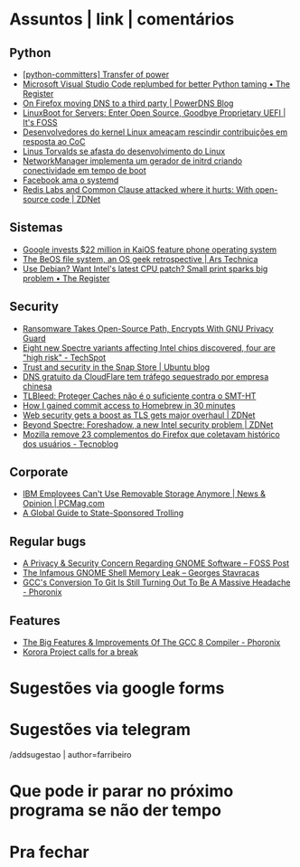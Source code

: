 Assuntos | link | comentários
=============================
Python
------
* [&#91;python-committers&#93; Transfer of power](https://www.mail-archive.com/python-committers@python.org/msg05628.html)
* [Microsoft Visual Studio Code replumbed for better Python taming • The Register    ](https://www.theregister.co.uk/2018/07/20/microsoft_visual_studio_code_python/)
* [On Firefox moving DNS to a third party | PowerDNS Blog](https://blog.powerdns.com/2018/09/04/on-firefox-moving-dns-to-a-third-party/)
* [LinuxBoot for Servers: Enter Open Source, Goodbye Proprietary UEFI | It's FOSS](https://itsfoss.com/linuxboot-uefi/)
* [Desenvolvedores do kernel Linux ameaçam rescindir contribuições em resposta ao CoC](http://eri.cx/68T)
* [Linus Torvalds se afasta do desenvolvimento do Linux](http://eri.cx/68O)
* [NetworkManager implementa um gerador de initrd criando conectividade em tempo de boot](http://eri.cx/68Q)
* [Facebook ama o systemd](http://eri.cx/692)
* [​Redis Labs and Common Clause attacked where it hurts: With open-source code | ZDNet](https://www.zdnet.com/article/redis-labs-and-common-clause-attacked-where-it-hurts-with-open-source-code/)

Sistemas
--------
* [Google invests $22 million in KaiOS feature phone operating system](https://www.androidpolice.com/2018/06/28/google-invests-22-million-kaios-feature-phone-operating-system/)
* [The BeOS file system, an OS geek retrospective | Ars Technica](http://arstechnica.com/open-source/news/2010/06/the-beos-filesystem.ars)
* [Use Debian? Want Intel's latest CPU patch? Small print sparks big problem • The Register](https://www.theregister.co.uk/2018/08/21/intel_cpu_patch_licence/)

Security
--------
* [Ransomware Takes Open-Source Path, Encrypts With GNU Privacy Guard](https://securingtomorrow.mcafee.com/mcafee-labs/ransomware-takes-open-source-path-encrypts-gnu-privacy-guard/)
* [Eight new Spectre variants affecting Intel chips discovered, four are "high risk" - TechSpot](https://www.techspot.com/news/74447-eight-new-spectre-variants-affecting-intel-chips-discovered.html)
* [Trust and security in the Snap Store | Ubuntu blog](https://blog.ubuntu.com/2018/05/15/trust-and-security-in-the-snap-store)
* [DNS gratuito da CloudFlare tem tráfego sequestrado por empresa chinesa](https://medium.com/@ayubio/dns-gratuito-da-cloudflare-tem-tr%C3%A1fego-sequestrado-por-empresa-chinesa-b0a4de05cdbc)
* [TLBleed: Proteger Caches não é o suficiente contra o SMT-HT](https://linux-br.org/81-tlbleed-proteger-caches-nao-e-o-suficiente-contra-o-smt-ht)
* [How I gained commit access to Homebrew in 30 minutes](https://medium.com/@vesirin/how-i-gained-commit-access-to-homebrew-in-30-minutes-2ae314df03ab)
* [Web security gets a boost as TLS gets major overhaul | ZDNet](http://flip.it/t_i0iy)
* [Beyond Spectre: Foreshadow, a new Intel security problem | ZDNet](http://flip.it/yU2XxV)
* [Mozilla remove 23 complementos do Firefox que coletavam histórico dos usuários - Tecnoblog](http://flip.it/56RYnO)

Corporate
---------
* [IBM Employees Can't Use Removable Storage Anymore | News & Opinion | PCMag.com](https://www.pcmag.com/news/361098/ibm-employees-cant-use-removable-storage-anymore)
* [A Global Guide to State-Sponsored Trolling](https://www.bloomberg.com/features/2018-government-sponsored-cyber-militia-cookbook/)

Regular bugs
------------
* [A Privacy & Security Concern Regarding GNOME Software – FOSS Post](https://fosspost.org/analytics/privacy-security-concern-regarding-gnome-software)
* [The Infamous GNOME Shell Memory Leak – Georges Stavracas](https://feaneron.com/2018/04/20/the-infamous-gnome-shell-memory-leak/)
* [GCC's Conversion To Git Is Still Turning Out To Be A Massive Headache - Phoronix](https://www.phoronix.com/scan.php?page=news_item&px=GCC-Git-Complexities)

Features
--------
* [The Big Features & Improvements Of The GCC 8 Compiler - Phoronix](https://www.phoronix.com/scan.php?page=news_item&px=GCC-8-Compiler-Features-List)
* [Korora Project calls for a break](https://kororaproject.org/about/news/time-for-a-break)


Sugestões via google forms
==========================

Sugestões via telegram
======================
/addsugestao | author=farribeiro

Que pode ir parar no próximo programa se não der tempo
=======================================================

Pra fechar
==========


